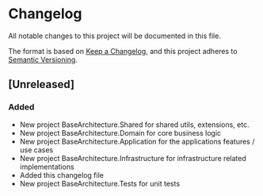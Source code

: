 # Changelog
All notable changes to this project will be documented in this file.

The format is based on [Keep a Changelog](https://keepachangelog.com/en/1.0.0/),
and this project adheres to [Semantic Versioning](https://semver.org/spec/v2.0.0.html).

## [Unreleased]

### Added
- New project BaseArchitecture.Shared for shared utils, extensions, etc.
- New project BaseArchitecture.Domain for core business logic
- New project BaseArchitecture.Application for the applications features / use cases
- New project BaseArchitecture.Infrastructure for infrastructure related implementations
- Added this changelog file
- New project BaseArchitecture.Tests for unit tests